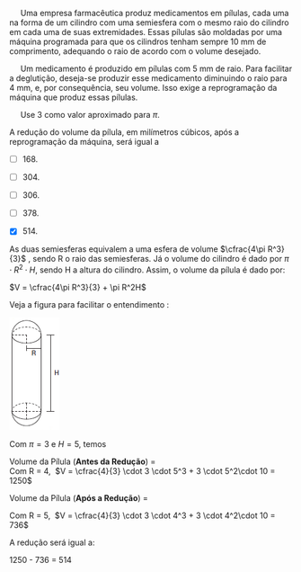 

     Uma empresa farmacêutica produz medicamentos em pílulas, cada uma na forma de um cilindro com uma semiesfera com o mesmo raio do cilindro em cada uma de suas extremidades. Essas pílulas são moldadas por uma máquina programada para que os cilindros tenham sempre 10 mm de comprimento, adequando o raio de acordo com o volume desejado.

     Um medicamento é produzido em pílulas com 5 mm de raio. Para facilitar a deglutição, deseja-se produzir esse medicamento diminuindo o raio para 4 mm, e, por consequência, seu volume. Isso exige a reprogramação da máquina que produz essas pílulas.

     Use 3 como valor aproximado para $\pi$.

A redução do volume da pílula, em milímetros cúbicos, após a reprogramação da máquina, será igual a



- [ ] 168\.
- [ ] 304\.
- [ ] 306\.
- [ ] 378\.
- [x] 514\.


As duas semiesferas equivalem a uma esfera de volume $\cfrac{4\pi R^3}{3}$ , sendo R o raio das semiesferas. Já o volume do cilindro é dado por $\pi \cdot R^2 \cdot H$, sendo H a altura do cilindro. Assim, o volume da pílula é dado por:

$V = \cfrac{4\pi R^3}{3} + \pi R^2H$

Veja a figura para facilitar o entendimento :

![](53902f12-a12a-482d-6f74-788bef1a201a.png)

Com $\pi = 3$ e $H = 5$, temos

Volume da Pílula (**Antes da Redução**) =\
Com R = 4,  $V = \cfrac{4}{3} \cdot 3 \cdot 5^3 + 3 \cdot 5^2\cdot 10 = 1250$

Volume da Pílula (**Após a Redução**) = 

Com R = 5,  $V = \cfrac{4}{3} \cdot 3 \cdot 4^3 + 3 \cdot 4^2\cdot 10 = 736$

A redução será igual a:

1250 - 736 = 514

        